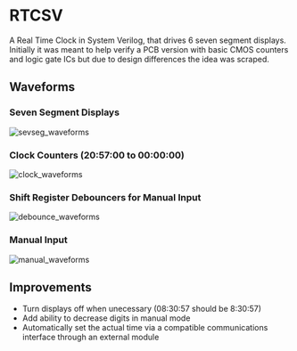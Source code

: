 # RTCSV
A Real Time Clock in System Verilog, that drives 6 seven segment displays. Initially it was meant to help verify a PCB version with basic CMOS counters and logic gate ICs but due to design differences the idea was scraped.

## Waveforms
### Seven Segment Displays
![sevseg_waveforms](https://user-images.githubusercontent.com/18176285/125177268-6c243680-e1a8-11eb-9d68-a3f980c3b330.png)
### Clock Counters (20:57:00 to 00:00:00)
![clock_waveforms](https://user-images.githubusercontent.com/18176285/125177313-c0c7b180-e1a8-11eb-82ba-2093c2229f6c.png)
### Shift Register Debouncers for Manual Input
![debounce_waveforms](https://user-images.githubusercontent.com/18176285/125177328-df2dad00-e1a8-11eb-8c4a-9c9d4b3a1e7a.png)
### Manual Input
![manual_waveforms](https://user-images.githubusercontent.com/18176285/125177338-f66c9a80-e1a8-11eb-9361-37e26f5d810f.png)

## Improvements
- Turn displays off when unecessary (08:30:57 should be 8:30:57)
- Add ability to decrease digits in manual mode
- Automatically set the actual time via a compatible communications interface through an external module
